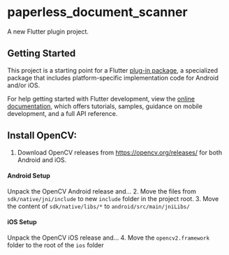# paperless_document_scanner

A new Flutter plugin project.

## Getting Started

This project is a starting point for a Flutter
[plug-in package](https://flutter.dev/developing-packages/),
a specialized package that includes platform-specific implementation code for
Android and/or iOS.

For help getting started with Flutter development, view the
[online documentation](https://flutter.dev/docs), which offers tutorials,
samples, guidance on mobile development, and a full API reference.

## Install OpenCV:
1. Download OpenCV releases from https://opencv.org/releases/ for both Android and iOS.
#### Android Setup
Unpack the OpenCV Android release and...
2. Move the files from `sdk/native/jni/include` to new `include` folder in the project root.
3. Move the content of `sdk/native/libs/*` to `android/src/main/jniLibs/`

#### iOS Setup
Unpack the OpenCV iOS release and...
4. Move the `opencv2.framework` folder to the root of the `ios` folder

